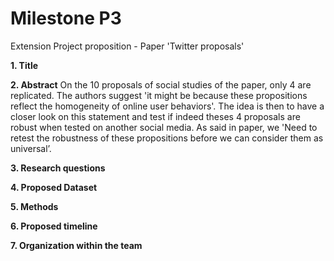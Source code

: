 # Milestone P3
Extension Project proposition - Paper 'Twitter proposals'

**1. Title**


**2. Abstract**
On the 10 proposals of social studies of the paper, only 4 are replicated. The authors suggest 'it might be because these propositions reflect the homogeneity of online user behaviors'.
The idea is then to have a closer look on this statement and test if indeed theses 4 proposals are robust when tested on another social media. As said in paper, we 'Need to retest the robustness of these propositions before we can consider them as universal’. 


**3. Research questions**


**4. Proposed Dataset**


**5. Methods**


**6. Proposed timeline**


**7. Organization within the team**
